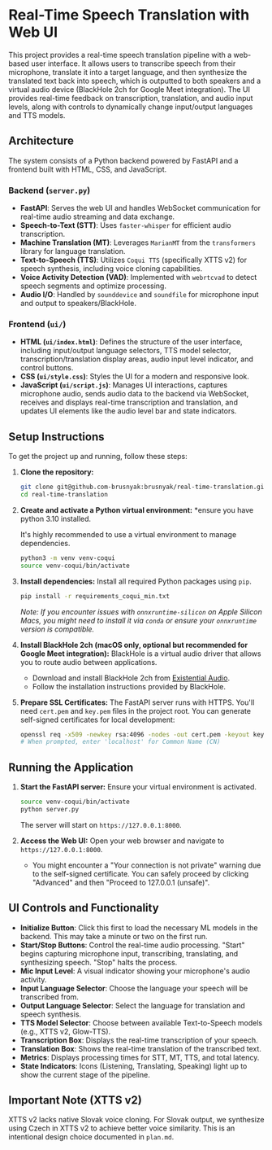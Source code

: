 # Real-Time Speech Translation with Web UI

This project provides a real-time speech translation pipeline with a web-based user interface. It allows users to transcribe speech from their microphone, translate it into a target language, and then synthesize the translated text back into speech, which is outputted to both speakers and a virtual audio device (BlackHole 2ch for Google Meet integration). The UI provides real-time feedback on transcription, translation, and audio input levels, along with controls to dynamically change input/output languages and TTS models.

## Architecture

The system consists of a Python backend powered by FastAPI and a frontend built with HTML, CSS, and JavaScript.

### Backend (`server.py`)
- **FastAPI**: Serves the web UI and handles WebSocket communication for real-time audio streaming and data exchange.
- **Speech-to-Text (STT)**: Uses `faster-whisper` for efficient audio transcription.
- **Machine Translation (MT)**: Leverages `MarianMT` from the `transformers` library for language translation.
- **Text-to-Speech (TTS)**: Utilizes `Coqui TTS` (specifically XTTS v2) for speech synthesis, including voice cloning capabilities.
- **Voice Activity Detection (VAD)**: Implemented with `webrtcvad` to detect speech segments and optimize processing.
- **Audio I/O**: Handled by `sounddevice` and `soundfile` for microphone input and output to speakers/BlackHole.

### Frontend (`ui/`)
- **HTML (`ui/index.html`)**: Defines the structure of the user interface, including input/output language selectors, TTS model selector, transcription/translation display areas, audio input level indicator, and control buttons.
- **CSS (`ui/style.css`)**: Styles the UI for a modern and responsive look.
- **JavaScript (`ui/script.js`)**: Manages UI interactions, captures microphone audio, sends audio data to the backend via WebSocket, receives and displays real-time transcription and translation, and updates UI elements like the audio level bar and state indicators.

## Setup Instructions

To get the project up and running, follow these steps:

1.  **Clone the repository:**
    ```bash
    git clone git@github.com-brusnyak:brusnyak/real-time-translation.git
    cd real-time-translation
    ```

2.  **Create and activate a Python virtual environment:**
    *ensure you have python 3.10 installed.
    
    It's highly recommended to use a virtual environment to manage dependencies.
    ```bash
    python3 -m venv venv-coqui
    source venv-coqui/bin/activate
    ```

3.  **Install dependencies:**
    Install all required Python packages using `pip`.
    ```bash
    pip install -r requirements_coqui_min.txt
    ```
    *Note: If you encounter issues with `onnxruntime-silicon` on Apple Silicon Macs, you might need to install it via `conda` or ensure your `onnxruntime` version is compatible.*

4.  **Install BlackHole 2ch (macOS only, optional but recommended for Google Meet integration):**
    BlackHole is a virtual audio driver that allows you to route audio between applications.
    - Download and install BlackHole 2ch from [Existential Audio](https://github.com/ExistentialAudio/BlackHole/releases).
    - Follow the installation instructions provided by BlackHole.

5.  **Prepare SSL Certificates:**
    The FastAPI server runs with HTTPS. You'll need `cert.pem` and `key.pem` files in the project root. You can generate self-signed certificates for local development:
    ```bash
    openssl req -x509 -newkey rsa:4096 -nodes -out cert.pem -keyout key.pem -days 365
    # When prompted, enter 'localhost' for Common Name (CN)
    ```

## Running the Application

1.  **Start the FastAPI server:**
    Ensure your virtual environment is activated.
    ```bash
    source venv-coqui/bin/activate
    python server.py
    ```
    The server will start on `https://127.0.0.1:8000`.

2.  **Access the Web UI:**
    Open your web browser and navigate to `https://127.0.0.1:8000`.
    *   You might encounter a "Your connection is not private" warning due to the self-signed certificate. You can safely proceed by clicking "Advanced" and then "Proceed to 127.0.0.1 (unsafe)".

## UI Controls and Functionality

-   **Initialize Button**: Click this first to load the necessary ML models in the backend. This may take a minute or two on the first run.
-   **Start/Stop Buttons**: Control the real-time audio processing. "Start" begins capturing microphone input, transcribing, translating, and synthesizing speech. "Stop" halts the process.
-   **Mic Input Level**: A visual indicator showing your microphone's audio activity.
-   **Input Language Selector**: Choose the language your speech will be transcribed from.
-   **Output Language Selector**: Select the language for translation and speech synthesis.
-   **TTS Model Selector**: Choose between available Text-to-Speech models (e.g., XTTS v2, Glow-TTS).
-   **Transcription Box**: Displays the real-time transcription of your speech.
-   **Translation Box**: Shows the real-time translation of the transcribed text.
-   **Metrics**: Displays processing times for STT, MT, TTS, and total latency.
-   **State Indicators**: Icons (Listening, Translating, Speaking) light up to show the current stage of the pipeline.

## Important Note (XTTS v2)

XTTS v2 lacks native Slovak voice cloning. For Slovak output, we synthesize using Czech in XTTS v2 to achieve better voice similarity. This is an intentional design choice documented in `plan.md`.
